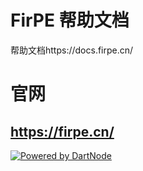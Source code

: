 # FirPE 帮助文档
帮助文档https://docs.firpe.cn/
# 官网
## https://firpe.cn/

[![Powered by DartNode](https://dartnode.com/branding/DN-Open-Source-sm.png)](https://dartnode.com "Powered by DartNode - Free VPS for Open Source")
